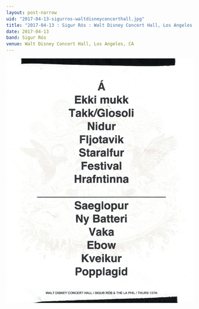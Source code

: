 ```yaml
---
layout: post-narrow
uid: "2017-04-13-sigurros-waltdisneyconcerthall.jpg"
title: "2017-04-13 : Sigur Rós : Walt Disney Concert Hall, Los Angeles, CA"
date: 2017-04-13
band: Sigur Rós
venue: Walt Disney Concert Hall, Los Angeles, CA
---
```


<div class="showcase">
  <img src="/img/2017/04/20170413-SigurRos-WaltDisneyConcertHall.jpg" alt="2017-04-13-sigurros-waltdisneyconcerthall.jpg">
</div>
